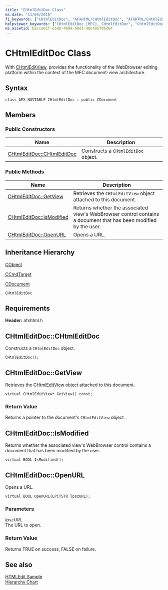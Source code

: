 ```yaml
---
title: "CHtmlEditDoc Class"
ms.date: "11/04/2016"
f1_keywords: ["CHtmlEditDoc", "AFXHTML/CHtmlEditDoc", "AFXHTML/CHtmlEditDoc::CHtmlEditDoc", "AFXHTML/CHtmlEditDoc::GetView", "AFXHTML/CHtmlEditDoc::IsModified", "AFXHTML/CHtmlEditDoc::OpenURL"]
helpviewer_keywords: ["CHtmlEditDoc [MFC], CHtmlEditDoc", "CHtmlEditDoc [MFC], GetView", "CHtmlEditDoc [MFC], IsModified", "CHtmlEditDoc [MFC], OpenURL"]
ms.assetid: b2cca61f-e5d6-4099-b0d1-46bf85f0bd64
---
```

# CHtmlEditDoc Class

With [CHtmlEditView](../../mfc/reference/chtmleditview-class.md), provides the functionality of the WebBrowser editing platform within the context of the MFC document-view architecture.

## Syntax

```
class AFX_NOVTABLE CHtmlEditDoc : public CDocument
```

## Members

### Public Constructors

|Name|Description|
|----------|-----------------|
|[CHtmlEditDoc::CHtmlEditDoc](#chtmleditdoc)|Constructs a `CHtmlEditDoc` object.|

### Public Methods

|Name|Description|
|----------|-----------------|
|[CHtmlEditDoc::GetView](#getview)|Retrieves the `CHtmlEditView` object attached to this document.|
|[CHtmlEditDoc::IsModified](#ismodified)|Returns whether the associated view's WebBrowser control contains a document that has been modified by the user.|
|[CHtmlEditDoc::OpenURL](#openurl)|Opens a URL.|

## Inheritance Hierarchy

[CObject](../../mfc/reference/cobject-class.md)

[CCmdTarget](../../mfc/reference/ccmdtarget-class.md)

[CDocument](../../mfc/reference/cdocument-class.md)

`CHtmlEditDoc`

## Requirements

**Header:** afxhtml.h

## <a name="chtmleditdoc"></a>  CHtmlEditDoc::CHtmlEditDoc

Constructs a `CHtmlEditDoc` object.

```
CHtmlEditDoc();
```

## <a name="getview"></a>  CHtmlEditDoc::GetView

Retrieves the [CHtmlEditView](../../mfc/reference/chtmleditview-class.md) object attached to this document.

```
virtual CHtmlEditView* GetView() const;
```

### Return Value

Returns a pointer to the document's `CHtmlEditView` object.

## <a name="ismodified"></a>  CHtmlEditDoc::IsModified

Returns whether the associated view's WebBrowser control contains a document that has been modified by the user.

```
virtual BOOL IsModified();
```

## <a name="openurl"></a>  CHtmlEditDoc::OpenURL

Opens a URL.

```
virtual BOOL OpenURL(LPCTSTR lpszURL);
```

### Parameters

*lpszURL*<br/>
The URL to open.

### Return Value

Returns TRUE on success, FALSE on failure.

## See also

[HTMLEdit Sample](../../overview/visual-cpp-samples.md)<br/>
[Hierarchy Chart](../../mfc/hierarchy-chart.md)
